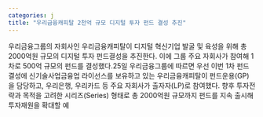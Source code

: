 ```yaml
---
categories: j
title: "우리금융캐피탈 2천억 규모 디지털 투자 펀드 결성 추진"
---
```

우리금융그룹의 자회사인 우리금융캐피탈이 디지털 혁신기업 발굴 및 육성을 위해 총 2000억원 규모의 디지털 투자 펀드결성을 추진한다. 이에 그룹 주요 자회사가 참여해 1차로 500억 규모의 펀드를 결성했다.25일 우리금융그룹에 따르면 우선 이번 1차 펀드 결성에 신기술사업금융업 라이선스를 보유하고 있는 우리금융캐피탈이 펀드운용(GP)을 담당하고, 우리은행, 우리카드 등 주요 자회사가 출자자(LP)로 참여했다. 향후 투자전략과 목적을 고려한 시리즈(Series) 형태로 총 2000억원 규모까지 펀드를 지속 출시해 투자재원을 확대할 예